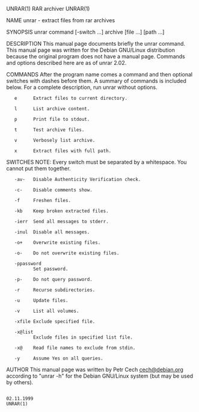 UNRAR(1)                                                                               RAR archiver                                                                               UNRAR(1)

NAME
       unrar - extract files from rar archives

SYNOPSIS
       unrar command [-switch ...] archive [file ...] [path ...]

DESCRIPTION
       This manual page documents briefly the unrar command.
       This manual page was written for the Debian GNU/Linux distribution because the original program does not have a manual page.
       Commands and options described here are as of unrar 2.02.

COMMANDS
       After the program name comes a command and then optional switches with dashes before them.  A summary of commands is included below.  For a complete description, run unrar without
       options.

       e      Extract files to current directory.

       l      List archive content.

       p      Print file to stdout.

       t      Test archive files.

       v      Verbosely list archive.

       x      Extract files with full path.

SWITCHES
       NOTE: Every switch must be separated by a whitespace.  You cannot put them together.

       -av-   Disable Authenticity Verification check.

       -c-    Disable comments show.

       -f     Freshen files.

       -kb    Keep broken extracted files.

       -ierr  Send all messages to stderr.

       -inul  Disable all messages.

       -o+    Overwrite existing files.

       -o-    Do not overwrite existing files.

       -ppassword
              Set password.

       -p-    Do not query password.

       -r     Recurse subdirectories.

       -u     Update files.

       -v     List all volumes.

       -xfile Exclude specified file.

       -x@list
              Exclude files in specified list file.

       -x@    Read file names to exclude from stdin.

       -y     Assume Yes on all queries.

AUTHOR
       This manual page was written by Petr Cech <cech@debian.org> according to "unrar -h" for the Debian GNU/Linux system (but may be used by others).

                                                                                        02.11.1999                                                                                UNRAR(1)
